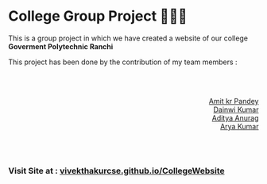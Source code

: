 <h1> College Group Project 👨‍🎓🔭 </h1>
<p>This is a group project in which we have created a website of our college <b>Goverment Polytechnic Ranchi </b></p>

<p>This project has been done by the contribution of my team members :</p>

</br>
<p align="right">
<br/><a href="https://github.com/Amit-Kumar-Pandey-05"> Amit kr Pandey </a>
<br/><a href="https://github.com/Dainwi"> Dainwi Kumar </a>
<br/><a href=""> Aditya Anurag </a>
<br/><a href="https://github.com/itsaryasharma"> Arya Kumar </a>
</p>

<br></br>
<h3> Visit Site at : <a href="https://vivekthakurcse.github.io/CollegeWebsite/">vivekthakurcse.github.io/CollegeWebsite</a>
